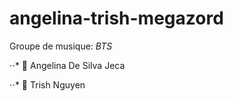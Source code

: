 # angelina-trish-megazord

Groupe de musique: *BTS*

⋅⋅* 🔴 Angelina De Silva Jeca 

⋅⋅* 🔵 Trish Nguyen